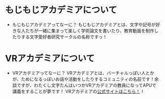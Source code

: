 # もじもじアカデミアについて

- もじもじアカデミアってなーに？
もじもじアカデミアとは、文字や記号が好きな人たちが一緒に集まって楽しく学術論文を書いたり、教育動画を制作したりする文字愛好者研究サークルの名称ですっ！

# VRアカデミアについて

- VRアカデミアってなーに？
VRアカデミアとは、バーチャルっぽい人とかが、ためになるっぽいお話や活動をしたりするコミュニティの名前です！余談ですが、わたくし文字たんはいつかVRアカデミアの教員になってAPUで講義をすることが夢です！
VRアカデミアの[公式サイトはこちら！](https://sites.google.com/view/vr-academia/)！
